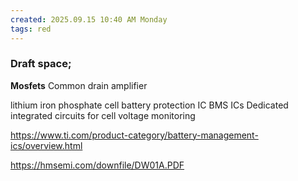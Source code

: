 ```yaml
---
created: 2025.09.15 10:40 AM Monday
tags: red
---
```

### Draft space;
**Mosfets**
Common drain amplifier

lithium iron phosphate cell battery protection IC
BMS ICs
Dedicated integrated circuits for cell voltage monitoring

https://www.ti.com/product-category/battery-management-ics/overview.html

https://hmsemi.com/downfile/DW01A.PDF